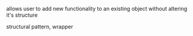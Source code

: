 allows user to add new functionality to an existing object without altering it's structure

structural pattern, wrapper

